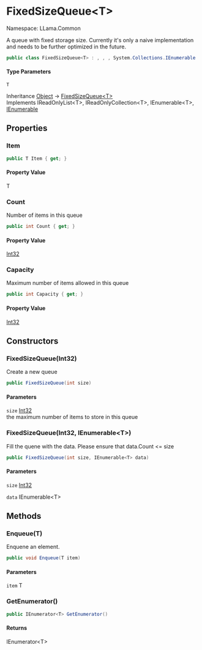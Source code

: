 # FixedSizeQueue&lt;T&gt;

Namespace: LLama.Common

A queue with fixed storage size.
 Currently it's only a naive implementation and needs to be further optimized in the future.

```csharp
public class FixedSizeQueue<T> : , , , System.Collections.IEnumerable
```

#### Type Parameters

`T`<br>

Inheritance [Object](https://docs.microsoft.com/en-us/dotnet/api/system.object) → [FixedSizeQueue&lt;T&gt;](./llama.common.fixedsizequeue-1.md)<br>
Implements IReadOnlyList&lt;T&gt;, IReadOnlyCollection&lt;T&gt;, IEnumerable&lt;T&gt;, [IEnumerable](https://docs.microsoft.com/en-us/dotnet/api/system.collections.ienumerable)

## Properties

### **Item**

```csharp
public T Item { get; }
```

#### Property Value

T<br>

### **Count**

Number of items in this queue

```csharp
public int Count { get; }
```

#### Property Value

[Int32](https://docs.microsoft.com/en-us/dotnet/api/system.int32)<br>

### **Capacity**

Maximum number of items allowed in this queue

```csharp
public int Capacity { get; }
```

#### Property Value

[Int32](https://docs.microsoft.com/en-us/dotnet/api/system.int32)<br>

## Constructors

### **FixedSizeQueue(Int32)**

Create a new queue

```csharp
public FixedSizeQueue(int size)
```

#### Parameters

`size` [Int32](https://docs.microsoft.com/en-us/dotnet/api/system.int32)<br>
the maximum number of items to store in this queue

### **FixedSizeQueue(Int32, IEnumerable&lt;T&gt;)**

Fill the quene with the data. Please ensure that data.Count &lt;= size

```csharp
public FixedSizeQueue(int size, IEnumerable<T> data)
```

#### Parameters

`size` [Int32](https://docs.microsoft.com/en-us/dotnet/api/system.int32)<br>

`data` IEnumerable&lt;T&gt;<br>

## Methods

### **Enqueue(T)**

Enquene an element.

```csharp
public void Enqueue(T item)
```

#### Parameters

`item` T<br>

### **GetEnumerator()**

```csharp
public IEnumerator<T> GetEnumerator()
```

#### Returns

IEnumerator&lt;T&gt;<br>
